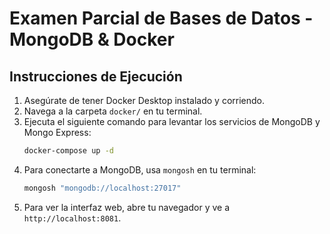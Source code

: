 # Examen Parcial de Bases de Datos - MongoDB & Docker

## Instrucciones de Ejecución

1.  Asegúrate de tener Docker Desktop instalado y corriendo.
2.  Navega a la carpeta `docker/` en tu terminal.
3.  Ejecuta el siguiente comando para levantar los servicios de MongoDB y Mongo Express:
    ```bash
    docker-compose up -d
    ```
4.  Para conectarte a MongoDB, usa `mongosh` en tu terminal:
    ```bash
    mongosh "mongodb://localhost:27017"
    ```
5.  Para ver la interfaz web, abre tu navegador y ve a `http://localhost:8081`.